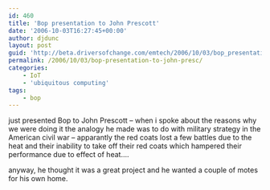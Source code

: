 ```yaml
---
id: 460
title: 'Bop presentation to John Prescott'
date: '2006-10-03T16:27:45+00:00'
author: djdunc
layout: post
guid: 'http://beta.driversofchange.com/emtech/2006/10/03/bop_presentation_to_john_presc/'
permalink: /2006/10/03/bop-presentation-to-john-presc/
categories:
    - IoT
    - 'ubiquitous computing'
tags:
    - bop
---
```


just presented Bop to John Prescott – when i spoke about the reasons why we were doing it the analogy he made was to do with military strategy in the American civil war – apparantly the red coats lost a few battles due to the heat and their inability to take off their red coats which hampered their performance due to effect of heat….

anyway, he thought it was a great project and he wanted a couple of motes for his own home.